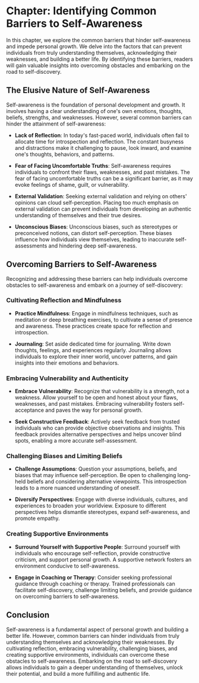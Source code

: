 Chapter: Identifying Common Barriers to Self-Awareness
======================================================

In this chapter, we explore the common barriers that hinder self-awareness and impede personal growth. We delve into the factors that can prevent individuals from truly understanding themselves, acknowledging their weaknesses, and building a better life. By identifying these barriers, readers will gain valuable insights into overcoming obstacles and embarking on the road to self-discovery.

The Elusive Nature of Self-Awareness
------------------------------------

Self-awareness is the foundation of personal development and growth. It involves having a clear understanding of one's own emotions, thoughts, beliefs, strengths, and weaknesses. However, several common barriers can hinder the attainment of self-awareness:

* **Lack of Reflection**: In today's fast-paced world, individuals often fail to allocate time for introspection and reflection. The constant busyness and distractions make it challenging to pause, look inward, and examine one's thoughts, behaviors, and patterns.

* **Fear of Facing Uncomfortable Truths**: Self-awareness requires individuals to confront their flaws, weaknesses, and past mistakes. The fear of facing uncomfortable truths can be a significant barrier, as it may evoke feelings of shame, guilt, or vulnerability.

* **External Validation**: Seeking external validation and relying on others' opinions can cloud self-perception. Placing too much emphasis on external validation can prevent individuals from developing an authentic understanding of themselves and their true desires.

* **Unconscious Biases**: Unconscious biases, such as stereotypes or preconceived notions, can distort self-perception. These biases influence how individuals view themselves, leading to inaccurate self-assessments and hindering deep self-awareness.

Overcoming Barriers to Self-Awareness
-------------------------------------

Recognizing and addressing these barriers can help individuals overcome obstacles to self-awareness and embark on a journey of self-discovery:

### Cultivating Reflection and Mindfulness

* **Practice Mindfulness**: Engage in mindfulness techniques, such as meditation or deep breathing exercises, to cultivate a sense of presence and awareness. These practices create space for reflection and introspection.

* **Journaling**: Set aside dedicated time for journaling. Write down thoughts, feelings, and experiences regularly. Journaling allows individuals to explore their inner world, uncover patterns, and gain insights into their emotions and behaviors.

### Embracing Vulnerability and Authenticity

* **Embrace Vulnerability**: Recognize that vulnerability is a strength, not a weakness. Allow yourself to be open and honest about your flaws, weaknesses, and past mistakes. Embracing vulnerability fosters self-acceptance and paves the way for personal growth.

* **Seek Constructive Feedback**: Actively seek feedback from trusted individuals who can provide objective observations and insights. This feedback provides alternative perspectives and helps uncover blind spots, enabling a more accurate self-assessment.

### Challenging Biases and Limiting Beliefs

* **Challenge Assumptions**: Question your assumptions, beliefs, and biases that may influence self-perception. Be open to challenging long-held beliefs and considering alternative viewpoints. This introspection leads to a more nuanced understanding of oneself.

* **Diversify Perspectives**: Engage with diverse individuals, cultures, and experiences to broaden your worldview. Exposure to different perspectives helps dismantle stereotypes, expand self-awareness, and promote empathy.

### Creating Supportive Environments

* **Surround Yourself with Supportive People**: Surround yourself with individuals who encourage self-reflection, provide constructive criticism, and support personal growth. A supportive network fosters an environment conducive to self-awareness.

* **Engage in Coaching or Therapy**: Consider seeking professional guidance through coaching or therapy. Trained professionals can facilitate self-discovery, challenge limiting beliefs, and provide guidance on overcoming barriers to self-awareness.

Conclusion
----------

Self-awareness is a fundamental aspect of personal growth and building a better life. However, common barriers can hinder individuals from truly understanding themselves and acknowledging their weaknesses. By cultivating reflection, embracing vulnerability, challenging biases, and creating supportive environments, individuals can overcome these obstacles to self-awareness. Embarking on the road to self-discovery allows individuals to gain a deeper understanding of themselves, unlock their potential, and build a more fulfilling and authentic life.
